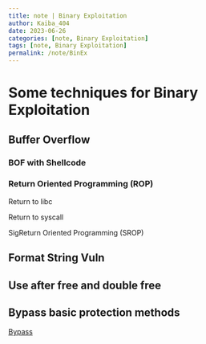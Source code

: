 ```yaml
---
title: note | Binary Exploitation
author: Kaiba_404
date: 2023-06-26
categories: [note, Binary Exploitation]
tags: [note, Binary Exploitation]
permalink: /note/BinEx
---
```


# Some techniques for Binary Exploitation


## Buffer Overflow

### BOF with Shellcode

### Return Oriented Programming (ROP)

Return to libc

Return to syscall

SigReturn Oriented Programming (SROP)



## Format String Vuln

## Use after free and double free


## Bypass basic protection methods
[Bypass](/note/bypass)